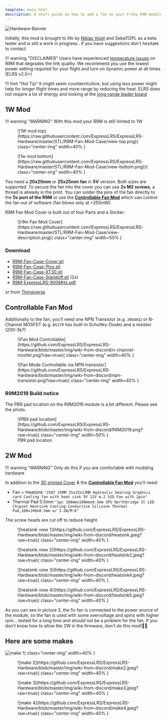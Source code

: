 ```yaml
---
template: main.html
description: A short guide on how to add a fan on your FrSky R9M module flashed with ExpressLRS.
---
```


![Hardware-Banner](https://raw.githubusercontent.com/ExpressLRS/ExpressLRS-Hardware/master/img/hardware.png)

Initially, this mod is brought to life by [Niklas Voigt](https://discordapp.com/users/773143572354039828) and Seba112PL as a beta tester and is still a work in progress.. if you have suggestions don't hesitate to contact.

!!! warning "DISCLAIMER"
    Users have experienced [temperature issues](https://github.com/ExpressLRS/ExpressLRS/issues/429) on R9M that degrades the link quality. We recommend you use the lowest power setting required for your flight and turn on dynamic power at all times (ELRS v2.0+)

!!! hint "Hot Tip"
    It might seem counterintuitive, but using less power might help for longer flight times and more range by reducing the heat. ELRS does not require a lot of energy and looking at the [long-range leader board](https://github.com/ExpressLRS/ExpressLRS#current-leaderboard)

## 1W Mod
!!! warning "WARNING" 
    With this mod your R9M is still limited to 1W

<figure markdown>
![1W mod top](https://raw.githubusercontent.com/ExpressLRS/ExpressLRS-Hardware/master/STL/R9M-Fan-Mod-Case/view-top.png){ class="center-img" width=40% }
</figure>

<figure markdown>
![1w mod bottom](https://raw.githubusercontent.com/ExpressLRS/ExpressLRS-Hardware/master/STL/R9M-Fan-Mod-Case/view-bottom.png)){ class="center-img" width=40% }
</figure>

You need a **20x20mm** or **25x25mm** **fan** in **5V** version. 
Both sizes are supported. To secure the fan into the cover you can use **2x M2 screws**, a thread is already in the print.
You can solder the pins of the fan directly to the **5v port of the R9M** or use the [**Controllable Fan Mod**](#controllable-fan-mod) which can control the fan out of software (fan blows only at >250mW). 

R9M Fan Mod Cover is built out of four Parts and a Sticker:

<figure markdown>
![r9m Fan Mod Cover](https://raw.githubusercontent.com/ExpressLRS/ExpressLRS-Hardware/master/STL/R9M-Fan-Mod-Case/view-description.png){ class="center-img" width=50% }
</figure>

### Download

* [R9M-Fan-Case-Cover.stl](https://github.com/ExpressLRS/ExpressLRS-Hardware/raw/master/STL/R9M-Fan-Mod-Case/R9M-Fan-Case-Cover.stl)
* [R9M-Fan-Case-Pins.stl](https://github.com/ExpressLRS/ExpressLRS-Hardware/raw/master/STL/R9M-Fan-Mod-Case/R9M-Fan-Case-Pins.stl)
* [R9M-Fan-Case-XT30.stl](https://github.com/ExpressLRS/ExpressLRS-Hardware/raw/master/STL/R9M-Fan-Mod-Case/R9M-Fan-Case-XT30.stl)
* [R9M-Fan-Case-Standoff.stl](https://github.com/ExpressLRS/ExpressLRS-Hardware/raw/master/STL/R9M-Fan-Mod-Case/R9M-Fan-Case-Standoff.stl) (2x)
* [R9M-ExpressLRS-900MHz.pdf](https://github.com/ExpressLRS/ExpressLRS-Hardware/raw/master/STL/R9M-Fan-Mod-Case/R9M-ExpressLRS-900Mhz.pdf)

or from [Thingiverse](https://www.thingiverse.com/thing:4829360)

## Controllable Fan Mod

Additionally to the fan, you'll need one NPN Transistor (e.g. `2N4401`) or N-Channel MOSFET (e.g. `BS170` has built-in Schottky-Diode) and a resistor (200-3k7)

<figure markdown>
![Fan Mod Controllable](https://github.com/ExpressLRS/ExpressLRS-Hardware/blob/master/img/wiki-from-discord/n-channel-mosfet.png?raw=true){ class="center-img" width=40% }
</figure>

<figure markdown>
![Fan Mode Controllable via NPN transistor](https://github.com/ExpressLRS/ExpressLRS-Hardware/blob/master/img/wiki-from-discord/npn-transistor.png?raw=true){ class="center-img" width=40% }
</figure>

### R9M2019 Build notice

The PB9 pad location on the R9M2019 module is a bit different. Please see the photo.

<figure markdown>
![PB9 pad location](https://github.com/ExpressLRS/ExpressLRS-Hardware/blob/master/img/wiki-from-discord/R9M2019.png?raw=true){ class="center-img" width=50% }
<figcaption>PB9 pad location</figcaption>
</figure>

## 2W Mod 

!!! warning "WARNING"
    Only do this if you are comfortable with modding hardware

In addition to the [3D printed Cover](#download) & the [**Controllable Fan Mod**](#controllable-fan-mod) you'll need:

* Fan + Heatsink `"2507 25MM 25x25x13MM Hydraulic bearing Graphics card Cooling fan with heat sink 5V 12V m.2 SSD Fan with 2pin"`
* Thermal Pad 0.5mm `"1pc 100mmx100mmx0.5mm GPU Northbridge IC LED Chipset Heatsink Cooling Conductive Silicone Thermal Pad,100x100x0.5mm w/ 3.2W/M-K"`

The screw heads are cut off to reduce height.

<figure markdown>
![heatsink view 1](https://github.com/ExpressLRS/ExpressLRS-Hardware/blob/master/img/wiki-from-discord/heatsink.jpeg?raw=true){ class="center-img" width=40% }
</figure>

<figure markdown>
![heatsink view 2](https://github.com/ExpressLRS/ExpressLRS-Hardware/blob/master/img/wiki-from-discord/heatsink2.jpeg?raw=true){ class="center-img" width=40% }
</figure>

<figure markdown>
![heatsink view 3](https://github.com/ExpressLRS/ExpressLRS-Hardware/blob/master/img/wiki-from-discord/heatsink4.jpeg?raw=true){ class="center-img" width=40% }
</figure>

<figure markdown>
![heatsink view 4](https://github.com/ExpressLRS/ExpressLRS-Hardware/blob/master/img/wiki-from-discord/heatsink5.jpeg?raw=true){ class="center-img" width=40% }
</figure>

As you can see in picture 3, the 5v fan is connected to the power source of the module, so the fan is used with some overvoltage and spins with higher rpm... tested for a long time and should not be a problem for the fan.
If you don't know how to allow the 2W in the firmware, don't do this mod!🤦‍♂️

## Here are some makes

![make 1](https://github.com/ExpressLRS/ExpressLRS-Hardware/raw/master/STL/R9M-Fan-Mod-Case/view-real.jpg){ class="center-img" width=40% }
</figure>

<figure markdown>
![make 2](https://github.com/ExpressLRS/ExpressLRS-Hardware/blob/master/img/wiki-from-discord/make2.jpeg?raw=true){ class="center-img" width=40% }
</figure>

<figure markdown>
![make 3](https://github.com/ExpressLRS/ExpressLRS-Hardware/blob/master/img/wiki-from-discord/make3.jpeg?raw=true){ class="center-img" width=40% }
</figure>

<figure markdown>
![make 4](https://github.com/ExpressLRS/ExpressLRS-Hardware/blob/master/img/wiki-from-discord/make4.jpeg?raw=true){ class="center-img" width=40% }
</figure>
